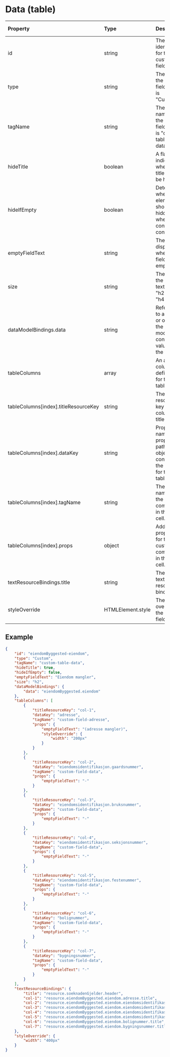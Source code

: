 # Data (table)

| Property                             | Type              | Description                                                                            | Default value |
| :----------------------------------- | :---------------- | :------------------------------------------------------------------------------------- | :------------ |
| id                                   | string            | The unique identifier for the custom field.                                            |               |
| type                                 | string            | The type of the custom field, which is "Custom".                                       |               |
| tagName                              | string            | The tag name for the custom field, which is "custom-table-data".                       |               |
| hideTitle                            | boolean           | A flag indicating whether the title should be hidden.                                  | false         |
| hideIfEmpty                          | boolean           | Determines whether the element should be hidden when it contains no content.           | false         |
| emptyFieldText                       | string            | The text to display when the field is empty.                                           |               |
| size                                 | string            | The size of the header text (e.g., "h2", "h3", "h4").                                  | "h2"          |
| dataModelBindings.data               | string            | Reference to an array or object in the data model containing values for the table      |               |
| tableColumns                         | array             | An array of column definitions for the table.                                          |               |
| tableColumns[index].titleResourceKey | string            | The resource key for the column title.                                                 |               |
| tableColumns[index].dataKey          | string            | Property name or property path in data object containing the value for the table cell. |               |
| tableColumns[index].tagName          | string            | The tag name for the custom component in the table cell.                               |               |
| tableColumns[index].props            | object            | Additional properties for the custom component in the table cell.                      |               |
| textResourceBindings.title           | string            | The title text resource binding.                                                       |               |
| styleOverride                        | HTMLElement.style | The style override for the custom field.                                               |               |

## Example

```json
{
    "id": "eiendomByggested-eiendom",
    "type": "Custom",
    "tagName": "custom-table-data",
    "hideTitle": true,
    "hideIfEmpty": false,
    "emptyFieldText": "Eiendom mangler",
    "size": "h2",
    "dataModelBindings": {
        "data": "eiendomByggested.eiendom"
    },
    "tableColumns": [
        {
            "titleResourceKey": "col-1",
            "dataKey": "adresse",
            "tagName": "custom-field-adresse",
            "props": {
                "emptyFieldText": "(adresse mangler)",
                "styleOverride": {
                    "width": "200px"
                }
            }
        },
        {
            "titleResourceKey": "col-2",
            "dataKey": "eiendomsidentifikasjon.gaardsnummer",
            "tagName": "custom-field-data",
            "props": {
                "emptyFieldText": "-"
            }
        },
        {
            "titleResourceKey": "col-3",
            "dataKey": "eiendomsidentifikasjon.bruksnummer",
            "tagName": "custom-field-data",
            "props": {
                "emptyFieldText": "-"
            }
        },
        {
            "titleResourceKey": "col-4",
            "dataKey": "eiendomsidentifikasjon.seksjonsnummer",
            "tagName": "custom-field-data",
            "props": {
                "emptyFieldText": "-"
            }
        },
        {
            "titleResourceKey": "col-5",
            "dataKey": "eiendomsidentifikasjon.festenummer",
            "tagName": "custom-field-data",
            "props": {
                "emptyFieldText": "-"
            }
        },
        {
            "titleResourceKey": "col-6",
            "dataKey": "bolignummer",
            "tagName": "custom-field-data",
            "props": {
                "emptyFieldText": "-"
            }
        },
        {
            "titleResourceKey": "col-7",
            "dataKey": "bygningsnummer",
            "tagName": "custom-field-data",
            "props": {
                "emptyFieldText": "-"
            }
        }
    ],
    "textResourceBindings": {
        "title": "resource.soeknadenGjelder.header",
        "col-1": "resource.eiendomByggested.eiendom.adresse.title",
        "col-2": "resource.eiendomByggested.eiendom.eiendomsidentifikasjon.gaardsnummer.title",
        "col-3": "resource.eiendomByggested.eiendom.eiendomsidentifikasjon.bruksnummer.title",
        "col-4": "resource.eiendomByggested.eiendom.eiendomsidentifikasjon.seksjonsnummer.title",
        "col-5": "resource.eiendomByggested.eiendom.eiendomsidentifikasjon.festenummer.title",
        "col-6": "resource.eiendomByggested.eiendom.bolignummer.title",
        "col-7": "resource.eiendomByggested.eiendom.bygningsnummer.title"
    },
    "styleOverride": {
        "width": "400px"
    }
}
```
